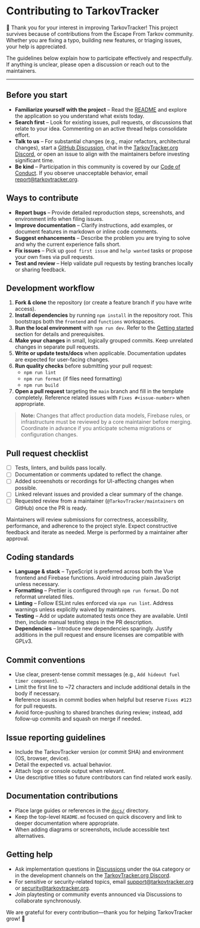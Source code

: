 # Contributing to TarkovTracker

🎉 Thank you for your interest in improving TarkovTracker! This project survives because of contributions from the Escape From Tarkov community. Whether you are fixing a typo, building new features, or triaging issues, your help is appreciated.

The guidelines below explain how to participate effectively and respectfully. If anything is unclear, please open a discussion or reach out to the maintainers.

---

## Before you start

- **Familiarize yourself with the project** – Read the [README](README.md) and explore the application so you understand what exists today.
- **Search first** – Look for existing issues, pull requests, or discussions that relate to your idea. Commenting on an active thread helps consolidate effort.
- **Talk to us** – For substantial changes (e.g., major refactors, architectural changes), start a [GitHub Discussion](https://github.com/TarkovTracker-org/tarkovtracker/discussions), chat in the [TarkovTracker.org Discord](https://discord.gg/M8nBgA2sT6), or open an issue to align with the maintainers before investing significant time.
- **Be kind** – Participation in this community is covered by our [Code of Conduct](CODE_OF_CONDUCT.md). If you observe unacceptable behavior, email [report@tarkovtracker.org](mailto:report@tarkovtracker.org).

## Ways to contribute

- **Report bugs** – Provide detailed reproduction steps, screenshots, and environment info when filing issues.
- **Improve documentation** – Clarify instructions, add examples, or document features in markdown or inline code comments.
- **Suggest enhancements** – Describe the problem you are trying to solve and why the current experience falls short.
- **Fix issues** – Pick up `good first issue` and `help wanted` tasks or propose your own fixes via pull requests.
- **Test and review** – Help validate pull requests by testing branches locally or sharing feedback.

## Development workflow

1. **Fork & clone** the repository (or create a feature branch if you have write access).
2. **Install dependencies** by running `npm install` in the repository root. This bootstraps both the `frontend` and `functions` workspaces.
3. **Run the local environment** with `npm run dev`. Refer to the [Getting started](README.md#getting-started) section for details and prerequisites.
4. **Make your changes** in small, logically grouped commits. Keep unrelated changes in separate pull requests.
5. **Write or update tests/docs** when applicable. Documentation updates are expected for user-facing changes.
6. **Run quality checks** before submitting your pull request:
   - `npm run lint`
   - `npm run format` (if files need formatting)
   - `npm run build`
7. **Open a pull request** targeting the `main` branch and fill in the template completely. Reference related issues with `Fixes #<issue-number>` when appropriate.

> **Note:** Changes that affect production data models, Firebase rules, or infrastructure must be reviewed by a core maintainer before merging. Coordinate in advance if you anticipate schema migrations or configuration changes.

## Pull request checklist

- [ ] Tests, linters, and builds pass locally.
- [ ] Documentation or comments updated to reflect the change.
- [ ] Added screenshots or recordings for UI-affecting changes when possible.
- [ ] Linked relevant issues and provided a clear summary of the change.
- [ ] Requested review from a maintainer (`@TarkovTracker/maintainers` on GitHub) once the PR is ready.

Maintainers will review submissions for correctness, accessibility, performance, and adherence to the project style. Expect constructive feedback and iterate as needed. Merge is performed by a maintainer after approval.

## Coding standards

- **Language & stack** – TypeScript is preferred across both the Vue frontend and Firebase functions. Avoid introducing plain JavaScript unless necessary.
- **Formatting** – Prettier is configured through `npm run format`. Do not reformat unrelated files.
- **Linting** – Follow ESLint rules enforced via `npm run lint`. Address warnings unless explicitly waived by maintainers.
- **Testing** – Add or update automated tests once they are available. Until then, include manual testing steps in the PR description.
- **Dependencies** – Introduce new dependencies sparingly. Justify additions in the pull request and ensure licenses are compatible with GPLv3.

## Commit conventions

- Use clear, present-tense commit messages (e.g., `Add hideout fuel timer component`).
- Limit the first line to ~72 characters and include additional details in the body if necessary.
- Reference issues in commit bodies when helpful but reserve `Fixes #123` for pull requests.
- Avoid force-pushing to shared branches during review; instead, add follow-up commits and squash on merge if needed.

## Issue reporting guidelines

- Include the TarkovTracker version (or commit SHA) and environment (OS, browser, device).
- Detail the expected vs. actual behavior.
- Attach logs or console output when relevant.
- Use descriptive titles so future contributors can find related work easily.

## Documentation contributions

- Place large guides or references in the [`docs/`](docs/) directory.
- Keep the top-level `README.md` focused on quick discovery and link to deeper documentation where appropriate.
- When adding diagrams or screenshots, include accessible text alternatives.

## Getting help
- Ask implementation questions in [Discussions](https://github.com/TarkovTracker-org/tarkovtracker/discussions) under the `Q&A` category or in the development channels on the [TarkovTracker.org Discord](https://discord.gg/M8nBgA2sT6).
- For sensitive or security-related topics, email [support@tarkovtracker.org](mailto:support@tarkovtracker.org) or [security@tarkovtracker.org](mailto:security@tarkovtracker.org).
- Join playtesting or community events announced via Discussions to collaborate synchronously.

We are grateful for every contribution—thank you for helping TarkovTracker grow! 🙌
